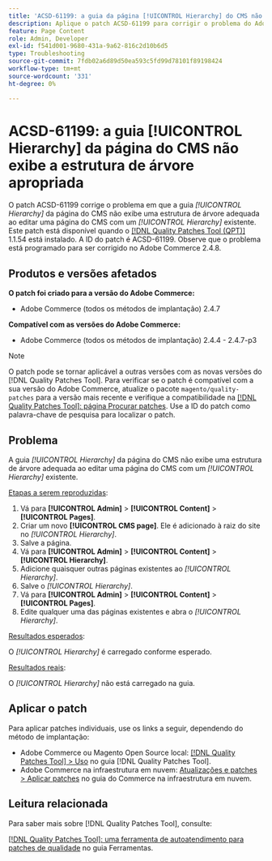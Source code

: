 ```yaml
---
title: 'ACSD-61199: a guia da página [!UICONTROL Hierarchy] do CMS não exibe a estrutura de árvore adequada'
description: Aplique o patch ACSD-61199 para corrigir o problema do Adobe Commerce em que a guia *[!UICONTROL Hierarchy]* da página do CMS não exibe uma estrutura de árvore adequada ao editar uma página do CMS com um *[!UICONTROL Hierarchy]* existente.
feature: Page Content
role: Admin, Developer
exl-id: f541d001-9680-431a-9a62-816c2d10b6d5
type: Troubleshooting
source-git-commit: 7fdb02a6d89d50ea593c5fd99d78101f89198424
workflow-type: tm+mt
source-wordcount: '331'
ht-degree: 0%

---
```


# ACSD-61199: a guia [!UICONTROL Hierarchy] da página do CMS não exibe a estrutura de árvore apropriada

O patch ACSD-61199 corrige o problema em que a guia *[!UICONTROL Hierarchy]* da página do CMS não exibe uma estrutura de árvore adequada ao editar uma página do CMS com um *[!UICONTROL Hierarchy]* existente. Este patch está disponível quando o [[!DNL Quality Patches Tool (QPT)]](/help/tools/quality-patches-tool/quality-patches-tool-to-self-serve-quality-patches.md) 1.1.54 está instalado. A ID do patch é ACSD-61199. Observe que o problema está programado para ser corrigido no Adobe Commerce 2.4.8.

## Produtos e versões afetados

**O patch foi criado para a versão do Adobe Commerce:**

* Adobe Commerce (todos os métodos de implantação) 2.4.7

**Compatível com as versões do Adobe Commerce:**

* Adobe Commerce (todos os métodos de implantação) 2.4.4 - 2.4.7-p3

>[!NOTE]
>
>O patch pode se tornar aplicável a outras versões com as novas versões do [!DNL Quality Patches Tool]. Para verificar se o patch é compatível com a sua versão do Adobe Commerce, atualize o pacote `magento/quality-patches` para a versão mais recente e verifique a compatibilidade na [[!DNL Quality Patches Tool]: página Procurar patches](https://experienceleague.adobe.com/tools/commerce-quality-patches/index.html?lang=pt-BR). Use a ID do patch como palavra-chave de pesquisa para localizar o patch.

## Problema

A guia *[!UICONTROL Hierarchy]* da página do CMS não exibe uma estrutura de árvore adequada ao editar uma página do CMS com um *[!UICONTROL Hierarchy]* existente.

<u>Etapas a serem reproduzidas</u>:

1. Vá para **[!UICONTROL Admin]** > **[!UICONTROL Content]** > **[!UICONTROL Pages]**.
1. Criar um novo **[!UICONTROL CMS page]**. Ele é adicionado à raiz do site no *[!UICONTROL Hierarchy]*.
1. Salve a página.
1. Vá para **[!UICONTROL Admin]** > **[!UICONTROL Content]** > **[!UICONTROL Hierarchy]**.
1. Adicione quaisquer outras páginas existentes ao *[!UICONTROL Hierarchy]*.
1. Salve o *[!UICONTROL Hierarchy]*.
1. Vá para **[!UICONTROL Admin]** > **[!UICONTROL Content]** > **[!UICONTROL Pages]**.
1. Edite qualquer uma das páginas existentes e abra o *[!UICONTROL Hierarchy]*.

<u>Resultados esperados</u>:

O *[!UICONTROL Hierarchy]* é carregado conforme esperado.

<u>Resultados reais</u>:

O *[!UICONTROL Hierarchy]* não está carregado na guia.

## Aplicar o patch

Para aplicar patches individuais, use os links a seguir, dependendo do método de implantação:

* Adobe Commerce ou Magento Open Source local: [[!DNL Quality Patches Tool] > Uso](/help/tools/quality-patches-tool/usage.md) no guia [!DNL Quality Patches Tool].
* Adobe Commerce na infraestrutura em nuvem: [Atualizações e patches > Aplicar patches](https://experienceleague.adobe.com/docs/commerce-cloud-service/user-guide/develop/upgrade/apply-patches.html?lang=pt-BR) no guia do Commerce na infraestrutura em nuvem.

## Leitura relacionada

Para saber mais sobre [!DNL Quality Patches Tool], consulte:

[[!DNL Quality Patches Tool]: uma ferramenta de autoatendimento para patches de qualidade](/help/tools/quality-patches-tool/quality-patches-tool-to-self-serve-quality-patches.md) no guia Ferramentas.
